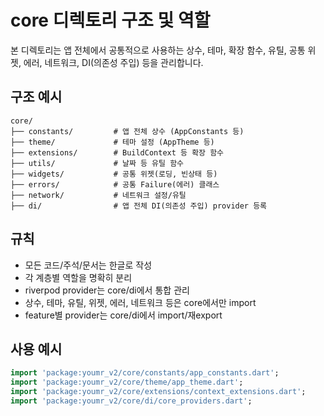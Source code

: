 # core 디렉토리 구조 및 역할

본 디렉토리는 앱 전체에서 공통적으로 사용하는 상수, 테마, 확장 함수, 유틸, 공통 위젯, 에러, 네트워크, DI(의존성 주입) 등을 관리합니다.

## 구조 예시
```
core/
├── constants/         # 앱 전체 상수 (AppConstants 등)
├── theme/             # 테마 설정 (AppTheme 등)
├── extensions/        # BuildContext 등 확장 함수
├── utils/             # 날짜 등 유틸 함수
├── widgets/           # 공통 위젯(로딩, 빈상태 등)
├── errors/            # 공통 Failure(에러) 클래스
├── network/           # 네트워크 설정/유틸
├── di/                # 앱 전체 DI(의존성 주입) provider 등록
```

## 규칙
- 모든 코드/주석/문서는 한글로 작성
- 각 계층별 역할을 명확히 분리
- riverpod provider는 core/di에서 통합 관리
- 상수, 테마, 유틸, 위젯, 에러, 네트워크 등은 core에서만 import
- feature별 provider는 core/di에서 import/재export

## 사용 예시
```dart
import 'package:youmr_v2/core/constants/app_constants.dart';
import 'package:youmr_v2/core/theme/app_theme.dart';
import 'package:youmr_v2/core/extensions/context_extensions.dart';
import 'package:youmr_v2/core/di/core_providers.dart';
``` 